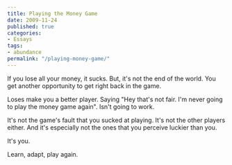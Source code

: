 ```yaml
---
title: Playing the Money Game
date: 2009-11-24
published: true
categories:
- Essays
tags:
- abundance
permalink: "/playing-money-game/"
---
```

If you lose all your money, it sucks. But, it's not the end of the world. You get another opportunity to get right back in the game.

Loses make you a better player. Saying "Hey that's not fair. I'm never going to play the money game again". Isn't going to work.

It's not the game's fault that you sucked at playing. It's not the other players either. And it's especially not the ones that you perceive luckier than you.

It's you.

Learn, adapt, play again.
